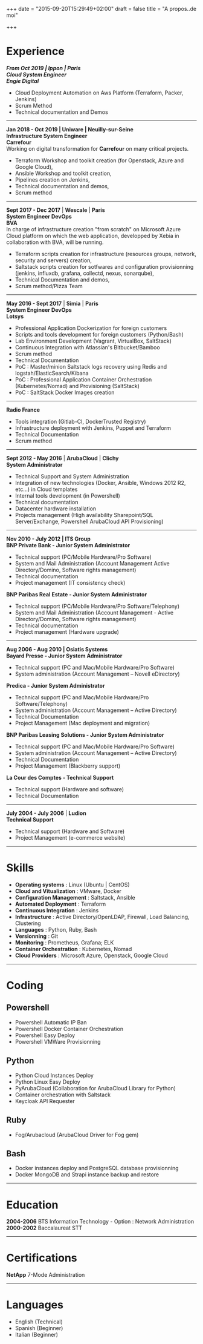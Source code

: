 +++
date = "2015-09-20T15:29:49+02:00"
draft = false
title = "A propos..de moi"

+++

# Experience #
***From Oct 2019 | Ippon | Paris***  
***Cloud System Engineer***  
***Engie Digital***  
- Cloud Deployment Automation on Aws Platform (Terraform, Packer, Jenkins)
- Scrum Method  
- Technical documentation and Demos

---

**Jan 2018 - Oct 2019 | Uniware | Neuilly-sur-Seine**  
**Infrastructure System Engineer**  
**Carrefour**  
Working on digital transformation for **Carrefour** on many critical projects.   
- Terraform Workshop and toolkit creation (for Openstack, Azure and Google Cloud),  
- Ansible Workshop and toolkit creation,  
- Pipelines creation on Jenkins,  
- Technical documentation and demos,  
- Scrum method

---

**Sept 2017 - Dec 2017** | **Wescale** | **Paris**  
**System Engineer DevOps**  
**BVA**  
In charge of infrastructure creation "from scratch" on Microsoft Azure Cloud platform on which the web application, developped by Xebia in collaboration with BVA, will be running.  
- Terraform scripts creation for infrastructure (resources groups, network, security and servers) creation,  
- Saltstack scripts creation for sotfwares and configuration provisionning (jenkins, influxdb, grafana, collectd, nexus, sonarqube),  
- Technical Documentation and demos,  
- Scrum method/Pizza Team

---

**May 2016 - Sept 2017** | **Simia** | **Paris**  
**System Engineer DevOps**  
**Lotsys**  
- Professional Application Dockerization for foreign customers  
- Scripts and tools development for foreign customers (Python/Bash)  
- Lab Environment Development (Vagrant, VirtualBox, SaltStack)  
- Continuous Integration with Atlassian's Bitbucket/Bamboo  
- Scrum method
- Technical Documentation  
- PoC : Master/minion Saltstack logs recovery using Redis and logstah/ElasticSearch/Kibana  
- PoC : Professional Application Container Orchestration (Kubernetes/Nomad) and Provisioning (SaltStack)  
- PoC : SaltStack Docker Images creation

---

**Radio France**  
- Tools integration (Gitlab-CI, DockerTrusted Registry)  
- Infrastructure deployment with Jenkins, Puppet and Terraform  
- Technical Documentation  
- Scrum method  

---

**Sept 2012 - May 2016** | **ArubaCloud** | **Clichy**  
**System Administrator**  
- Technical Support and System Administration  
- Integration of new technologies (Docker, Ansible, Windows 2012 R2, etc…) in Cloud templates  
- Internal tools development (in Powershell)  
- Technical documentation  
- Datacenter hardware installation  
- Projects management (High availability Sharepoint/SQL Server/Exchange, Powershell ArubaCloud API Provisioning)

---

**Nov 2010 - July 2012 | ITS Group**  
**BNP Private Bank - Junior System Administrator**  
- Technical support (PC/Mobile Hardware/Pro Software)  
- System and Mail Administration (Account Management Active Directory/Domino, Software rights management)  
- Technical documentation  
- Project management (IT consistency check)  

**BNP Paribas Real Estate - Junior System Administrator**  
- Technical support (PC/Mobile Hardware/Pro Software/Telephony)  
- System and Mail Administration (Account Management - Active Directory/Domino, Software rights management)  
- Technical documentation  
- Project management (Hardware upgrade)  

---

**Aug 2006 - Aug 2010 | Osiatis Systems**  
**Bayard Presse - Junior System Administrator**  
- Technical support (PC and Mac/Mobile Hardware/Pro Software)  
- System administration (Account Management – Novell eDirectory)  

**Predica - Junior System Administrator**  
- Technical support (PC and Mac/Mobile Hardware/Pro Software/Telephony)  
- System administration (Account Management – Active Directory)  
- Technical Documentation  
- Project Management (Mac deployment and migration)  

**BNP Paribas Leasing Solutions - Junior System Administrator**  
- Technical support (PC and Mac/Mobile Hardware/Pro Software)  
- System administration (Account Management – Active Directory)  
- Technical Documentation  
- Project Management (Blackberry support)  

**La Cour des Comptes - Technical Support**  
- Technical support (Hardware and software)  
- Technical Documentation  

---

**July 2004 - July 2006** | **Ludion**  
**Technical Support**  
- Technical support (Hardware and Software)  
- Project Management (e-commerce website)  

---

# Skills   
- **Operating systems** : Linux (Ubuntu | CentOS)  
- **Cloud and Vitualization** : VMware, Docker  
- **Configuration Management** : Saltstack, Ansible  
- **Automated Deployment** : Terraform  
- **Continuous Integration** : Jenkins  
- **Infrastructure** : Active Directory/OpenLDAP, Firewall, Load Balancing, Clustering  
- **Languages** : Python, Ruby, Bash   
- **Versionning** : Git  
- **Monitoring** : Prometheus, Grafana; ELK
- **Container Orchestration** : Kubernetes, Nomad  
- **Cloud Providers** : Microsoft Azure, Openstack, Google Cloud

---

# Coding

## Powershell
- Powershell Automatic IP Ban
- Powershell Docker Container Orchestration
- Powershell Easy Deploy
- Powershell VMWare Provisionning

## Python
- Python Cloud Instances Deploy
- Python Linux Easy Deploy
- PyArubaCloud (Collaboration for ArubaCloud Library for Python)  
- Container orchestration with Saltstack
- Keycloak API Requester

## Ruby
- Fog/Arubacloud (ArubaCloud Driver for Fog gem)

## Bash
- Docker instances deploy and PostgreSQL database provisionning  
- Docker MongoDB and Strapi instance backup and restore  

---

# Education
**2004-2006** BTS Information Technology - Option : Network Administration  
**2000-2002** Baccalaureat STT  

---

# Certifications
**NetApp** 7-Mode Administration

---

# Languages
- English (Technical)  
- Spanish (Beginner)  
- Italian (Beginner)  
